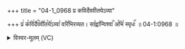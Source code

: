 +++
title = "04-1_0968 प्र कविर्देववीतयेऽव्या"

+++
प्र꣢ क꣣वि꣢र्दे꣣व꣡वी꣢त꣣ये꣢ऽव्या꣣ वा꣡रे꣢भिरव्यत। सा꣣ह्वा꣡न्विश्वा꣢꣯ अ꣣भि꣡ स्पृधः꣢꣯ ॥ 04-1:0968 ॥

<details><summary>विस्वर-मूलम् (VC)</summary>

प्र कविर्देववीतयेऽव्या वारेभिरव्यत । साह्वान्विश्वा अभि स्पृधः ॥९६८॥
</details>